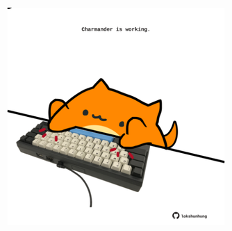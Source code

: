 <!-- built at 20/06/2025, 17:00:33 UTC -->
<p align="center">
  <img width="500" height="500" src="./ReadmeImage.svg">
</p>
